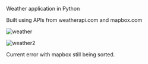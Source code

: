 Weather application in Python

Built using APIs from weatherapi.com and mapbox.com

![weather](https://user-images.githubusercontent.com/98595145/190177916-d78851a0-5b41-4434-a251-5a06290d1edd.png)


![weather2](https://user-images.githubusercontent.com/98595145/190177953-06868081-7e76-43fe-a311-f197b2a591ac.png)


Current error with mapbox still being sorted.
